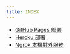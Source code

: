 ```yaml
---
title: INDEX
---
```


- [GitHub Pages 部署](./githubPages.md)
- [Heroku 部署](./heroku.md)
- [Ngrok 本機對外服務](./ngrok.md)
